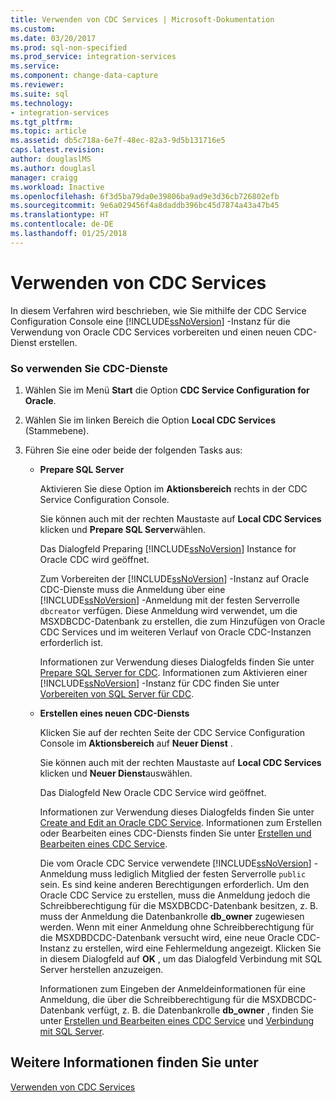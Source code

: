 ```yaml
---
title: Verwenden von CDC Services | Microsoft-Dokumentation
ms.custom: 
ms.date: 03/20/2017
ms.prod: sql-non-specified
ms.prod_service: integration-services
ms.service: 
ms.component: change-data-capture
ms.reviewer: 
ms.suite: sql
ms.technology:
- integration-services
ms.tgt_pltfrm: 
ms.topic: article
ms.assetid: db5c718a-6e7f-48ec-82a3-9d5b131716e5
caps.latest.revision: 
author: douglaslMS
ms.author: douglasl
manager: craigg
ms.workload: Inactive
ms.openlocfilehash: 6f3d5ba79da0e39806ba9ad9e3d36cb726802efb
ms.sourcegitcommit: 9e6a029456f4a8daddb396bc45d7874a43a47b45
ms.translationtype: HT
ms.contentlocale: de-DE
ms.lasthandoff: 01/25/2018
---
```

# <a name="how-to-work-with-cdc-services"></a>Verwenden von CDC Services
  In diesem Verfahren wird beschrieben, wie Sie mithilfe der CDC Service Configuration Console eine [!INCLUDE[ssNoVersion](../../includes/ssnoversion-md.md)] -Instanz für die Verwendung von Oracle CDC Services vorbereiten und einen neuen CDC-Dienst erstellen.  
  
### <a name="to-work-with-cdc-services"></a>So verwenden Sie CDC-Dienste  
  
1.  Wählen Sie im Menü **Start** die Option **CDC Service Configuration for Oracle**.  
  
2.  Wählen Sie im linken Bereich die Option **Local CDC Services** (Stammebene).  
  
3.  Führen Sie eine oder beide der folgenden Tasks aus:  
  
    -   **Prepare SQL Server**  
  
         Aktivieren Sie diese Option im **Aktionsbereich** rechts in der CDC Service Configuration Console.  
  
         Sie können auch mit der rechten Maustaste auf **Local CDC Services** klicken und **Prepare SQL Server**wählen.  
  
         Das Dialogfeld Preparing [!INCLUDE[ssNoVersion](../../includes/ssnoversion-md.md)] Instance for Oracle CDC wird geöffnet.  
  
         Zum Vorbereiten der [!INCLUDE[ssNoVersion](../../includes/ssnoversion-md.md)] -Instanz auf Oracle CDC-Dienste muss die Anmeldung über eine [!INCLUDE[ssNoVersion](../../includes/ssnoversion-md.md)] -Anmeldung mit der festen Serverrolle `dbcreator` verfügen. Diese Anmeldung wird verwendet, um die MSXDBCDC-Datenbank zu erstellen, die zum Hinzufügen von Oracle CDC Services und im weiteren Verlauf von Oracle CDC-Instanzen erforderlich ist.  
  
         Informationen zur Verwendung dieses Dialogfelds finden Sie unter [Prepare SQL Server for CDC](../../integration-services/change-data-capture/prepare-sql-server-for-cdc.md). Informationen zum Aktivieren einer [!INCLUDE[ssNoVersion](../../includes/ssnoversion-md.md)] -Instanz für CDC finden Sie unter [Vorbereiten von SQL Server für CDC](../../integration-services/change-data-capture/how-to-prepare-sql-server-for-cdc.md).  
  
    -   **Erstellen eines neuen CDC-Diensts**  
  
         Klicken Sie auf der rechten Seite der CDC Service Configuration Console im **Aktionsbereich** auf **Neuer Dienst** .  
  
         Sie können auch mit der rechten Maustaste auf **Local CDC Services** klicken und **Neuer Dienst**auswählen.  
  
         Das Dialogfeld New Oracle CDC Service wird geöffnet.  
  
         Informationen zur Verwendung dieses Dialogfelds finden Sie unter [Create and Edit an Oracle CDC Service](../../integration-services/change-data-capture/create-and-edit-an-oracle-cdc-service.md). Informationen zum Erstellen oder Bearbeiten eines CDC-Diensts finden Sie unter [Erstellen und Bearbeiten eines CDC Service](../../integration-services/change-data-capture/how-to-create-and-edit-a-cdc-service.md).  
  
         Die vom Oracle CDC Service verwendete [!INCLUDE[ssNoVersion](../../includes/ssnoversion-md.md)] -Anmeldung muss lediglich Mitglied der festen Serverrolle `public` sein. Es sind keine anderen Berechtigungen erforderlich. Um den Oracle CDC Service zu erstellen, muss die Anmeldung jedoch die Schreibberechtigung für die MSXDBCDC-Datenbank besitzen, z. B. muss der Anmeldung die Datenbankrolle **db_owner** zugewiesen werden. Wenn mit einer Anmeldung ohne Schreibberechtigung für die MSXDBDCDC-Datenbank versucht wird, eine neue Oracle CDC-Instanz zu erstellen, wird eine Fehlermeldung angezeigt. Klicken Sie in diesem Dialogfeld auf **OK** , um das Dialogfeld Verbindung mit SQL Server herstellen anzuzeigen.  
  
         Informationen zum Eingeben der Anmeldeinformationen für eine Anmeldung, die über die Schreibberechtigung für die MSXDBCDC-Datenbank verfügt, z. B. die Datenbankrolle **db_owner** , finden Sie unter [Erstellen und Bearbeiten eines CDC Service](../../integration-services/change-data-capture/create-and-edit-an-oracle-cdc-service.md) und [Verbindung mit SQL Server](../../integration-services/change-data-capture/connection-to-sql-server.md).  
  
## <a name="see-also"></a>Weitere Informationen finden Sie unter  
 [Verwenden von CDC Services](../../integration-services/change-data-capture/work-with-cdc-services.md)  
  
  
